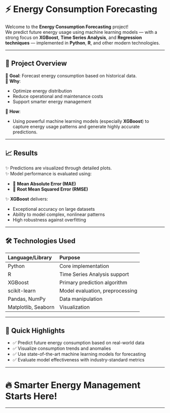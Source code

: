 



# ⚡ Energy Consumption Forecasting

Welcome to the **Energy Consumption Forecasting** project!  
We predict future energy usage using machine learning models — with a strong focus on **XGBoost**, **Time Series Analysis**, and **Regression techniques** — implemented in **Python**, **R**, and other modern technologies.

---

## 🧠 Project Overview

🔹 **Goal**: Forecast energy consumption based on historical data.  
🔹 **Why**:  
- Optimize energy distribution
- Reduce operational and maintenance costs
- Support smarter energy management

🔹 **How**:  
- Using powerful machine learning models (especially **XGBoost**) to capture energy usage patterns and generate highly accurate predictions.

---

## 📈 Results

✨ Predictions are visualized through detailed plots.  
✨ Model performance is evaluated using:

- 📏 **Mean Absolute Error (MAE)**
- 📐 **Root Mean Squared Error (RMSE)**

✨ **XGBoost** delivers:
- Exceptional accuracy on large datasets
- Ability to model complex, nonlinear patterns
- High robustness against overfitting

---

## 🛠️ Technologies Used

| Language/Library | Purpose |
|:------------------|:--------|
| Python             | Core implementation |
| R                  | Time Series Analysis support |
| XGBoost            | Primary prediction algorithm |
| scikit-learn       | Model evaluation, preprocessing |
| Pandas, NumPy      | Data manipulation |
| Matplotlib, Seaborn| Visualization |

---

## 🚀 Quick Highlights

- ✅ Predict future energy consumption based on real-world data
- ✅ Visualize consumption trends and anomalies
- ✅ Use state-of-the-art machine learning models for forecasting
- ✅ Evaluate model effectiveness with industry-standard metrics

---

# 🔥 Smarter Energy Management Starts Here!

---

